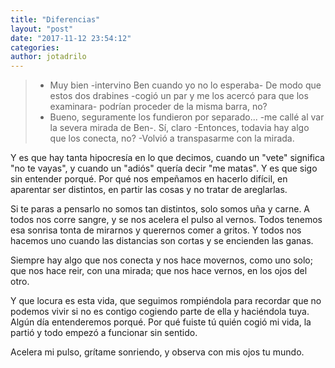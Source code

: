 ```yaml
---
title: "Diferencias"
layout: "post"
date: "2017-11-12 23:54:12"
categories: 
author: jotadrilo
---
```


> - Muy bien -intervino Ben cuando yo no lo esperaba- De modo que estos dos drabines -cogió un par y me los acercó para que los examinara- podrían proceder de la misma barra, no?
> - Bueno, seguramente los fundieron por separado... -me callé al var la severa mirada de Ben-. Sí, claro -Entonces, todavia hay algo que los conecta, no? -Volvió a transpasarme con la mirada.


Y es que hay tanta hipocresía en lo que decimos, cuando un "vete" significa "no te vayas", y cuando un "adiós" quería decir "me matas".
Y es que sigo sin entender porqué. Por qué nos empeñamos en hacerlo difícil, en aparentar ser distintos, en partir las cosas y no tratar
de areglarlas.

Si te paras a pensarlo no somos tan distintos, solo somos uña y carne. A todos nos corre sangre, y se nos acelera el pulso al vernos.
Todos tenemos esa sonrisa tonta de mirarnos y querernos comer a gritos. Y todos nos hacemos uno cuando las distancias son cortas y se encienden
las ganas.

Siempre hay algo que nos conecta y nos hace movernos, como uno solo; que nos hace reir, con una mirada; que nos hace vernos, en los ojos del otro.

Y que locura es esta vida, que seguimos rompiéndola para recordar que no podemos vivir si no es contigo cogiendo parte de ella y haciéndola tuya.
Algún día entenderemos porqué. Por qué fuiste tú quién cogió mi vida, la partió y todo empezó a funcionar sin sentido.

Acelera mi pulso, grítame sonriendo, y observa con mis ojos tu mundo.
